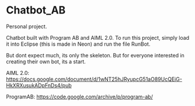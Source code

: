# Chatbot_AB

Personal project. 
 
 Chatbot built with Program AB and AIML 2.0. 
 To run this project, simply load it into Eclipse (this is made in Neon) and run the file RunBot.
 
 But dont expect much, its only the skeleton. But for everyone interested in creating their own bot, its a start.
 
 AIML 2.0: https://docs.google.com/document/d/1wNT25hJRyupcG51aO89UcQEiG-HkXRXusukADpFnDs4/pub 
 
 ProgramAB: https://code.google.com/archive/p/program-ab/
 
 
